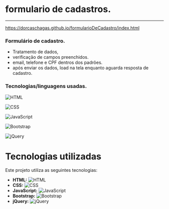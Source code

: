 # formulario de cadastros.
---
https://dorcaschagas.github.io/formularioDeCadastro/index.html

### Formulário de cadastro.

 - Tratamento de dados,
  - verificação de campos preenchidos.
  - email, telefone e CPF dentros dos padrões.
  - após enviar os dados, load na tela enquanto aguarda resposta de cadastro.

### Tecnologias/linguagens usadas.
![HTML](https://img.shields.io/badge/html5-logo-orange.svg?style=flat-square)

![CSS](https://img.shields.io/badge/css3-logo-blue.svg?style=flat-square)

![JavaScript](https://img.shields.io/badge/javascript-logo-yellow.svg?style=flat-square)

![Bootstrap](https://img.shields.io/badge/bootstrap-logo-purple.svg?style=flat-square)

![jQuery](https://img.shields.io/badge/jquery-logo-lightblue.svg?style=flat-square)


# Tecnologias utilizadas

Este projeto utiliza as seguintes tecnologias:

* **HTML:** ![HTML](https://img.shields.io/badge/html5-logo-orange.svg?style=flat-square)
* **CSS:** ![CSS](https://img.shields.io/badge/css3-logo-blue.svg?style=flat-square)
* **JavaScript:** ![JavaScript](https://img.shields.io/badge/javascript-logo-yellow.svg?style=flat-square)
* **Bootstrap:** ![Bootstrap](https://img.shields.io/badge/bootstrap-logo-purple.svg?style=flat-square)
* **jQuery:** ![jQuery](https://img.shields.io/badge/jquery-logo-lightblue.svg?style=flat-square)
